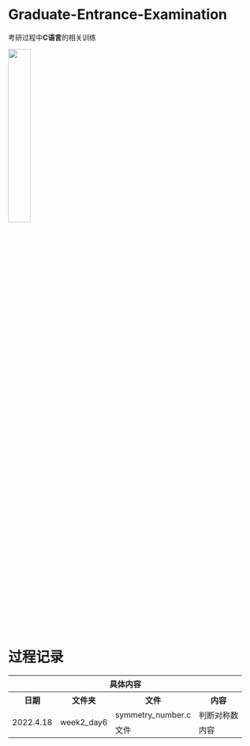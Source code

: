 # Graduate-Entrance-Examination

考研过程中**C语言**的相关训练

<img src="https://gimg2.baidu.com/image_search/src=http%3A%2F%2Fpic4.zhimg.com%2Fv2-410e3a519103c59934daff1a1f1dcc57_180x120.jpg&refer=http%3A%2F%2Fpic4.zhimg.com&app=2002&size=f9999,10000&q=a80&n=0&g=0n&fmt=auto?sec=1652924850&t=107615f4bd8c4254ad1f8be5a3065ad0#pic_center" width="30%"></img>

# 过程记录

<table>
    <tr>
    	<th colspan="4">具体内容</th>
    </tr>
    <tr> 
    	<th>日期</th>
        <th>文件夹</th>
        <th>文件</th>
        <th>内容</th>
    </tr>
    <tr> 
    	<td rowspan="2">2022.4.18</td>
        <td rowspan="2">week2_day6</td>
        <td>symmetry_number.c</td>
        <td>判断对称数</td>
    </tr>
    <tr> 
    	<td>文件</td>
        <td>内容</td>
    </tr>
</table>
